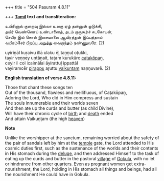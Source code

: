 +++
title = "504 Pasuram 4.8.11"

+++
**[Tamil](/definition/tamil#history "show Tamil definitions") text and transliteration:**

உயிரினால் குறைவு இல்லா உலகு ஏழ் தன்னுள் ஒடுக்கி,  
தயிர் வெண்ணெய் உண்டானைத், தடம் குருகூர்ச் சடகோபன்,  
செயிர் இல் சொல் இசைமாலை ஆயிரத்துள் இப்பத்தால்  
வயிரம்சேர் பிறப்பு அறுத்து வைகுந்தம் நண்ணுவரே. (2)

uyiriṉāl kuṟaivu illā ulaku ēḻ taṉṉuḷ oṭukki,  
tayir veṇṇey uṇṭāṉait, taṭam kurukūrc [caṭakōpaṉ](/definition/catakopan#vaishnavism "show caṭakōpaṉ definitions"),  
ceyir il col icaimālai āyirattuḷ ippattāl  
vayiramcēr [piṟappu](/definition/pirappu#history "show piṟappu definitions") aṟuttu [vaikuntam](/definition/vaikuntam#vaishnavism "show vaikuntam definitions") naṇṇuvarē. (2)

**English translation of verse 4.8.11:**

Those that chant these songs ten  
Out of the thousand, flawless and mellifluous, of Caṭakōpaṉ,  
Adoring the Lord, Who did in Him compress and sustain  
The souls innumerable and their worlds seven  
And then ate up the curds and butter (as child Divine),  
Will have their chronic cycle of [birth](/definition/birth#history "show birth definitions") and [death](/definition/death#history "show death definitions") ended  
And attain Vaikuṇṭam (the high [heaven](/definition/heaven#history "show heaven definitions"))

**Note**

Unlike the worshipper at the sanctum, remaining worried about the safety of the pair of sandals left by him at the [temple](/definition/temple#history "show temple definitions") gate, the Lord attended to His cosmic duties first, such as the sustenance of the worlds and their contents in His stomach during the [deluge](/definition/deluge#history "show deluge definitions"), and then addressed Himself to the task of eating up the curds and butter in the pastoral [village](/definition/village#history "show village definitions") of [Gokula](/definition/gokula#vaishnavism "show Gokula definitions"), with no let or hindrance from other quarters. Even as [pregnant](/definition/pregnant#history "show pregnant definitions") women get extra-nourishment, the Lord, holding in His stomach all things and beings, had all the nourishment He could have in Gokula.


